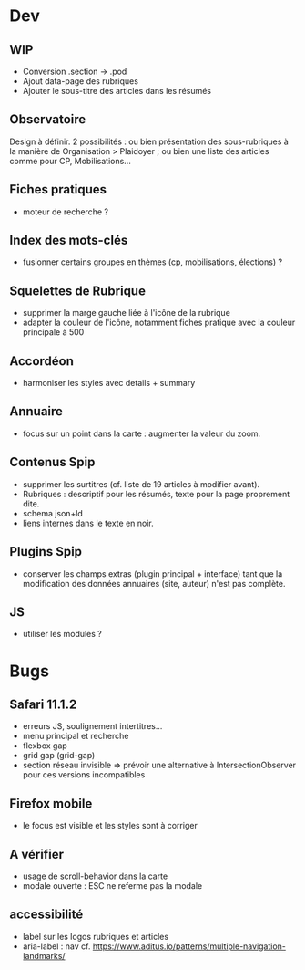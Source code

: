 # Dev

## WIP
- Conversion .section -> .pod
- Ajout data-page des rubriques
- Ajouter le sous-titre des articles dans les résumés

## Observatoire
Design à définir. 2 possibilités : ou bien présentation des sous-rubriques à la manière de Organisation > Plaidoyer ; ou bien une liste des articles comme pour CP, Mobilisations...

## Fiches pratiques
- moteur de recherche ?

## Index des mots-clés
- fusionner certains groupes en thèmes (cp, mobilisations, élections) ?

## Squelettes de Rubrique
- supprimer la marge gauche liée à l'icône de la rubrique
- adapter la couleur de l'icône, notamment fiches pratique avec la couleur principale à 500

## Accordéon
- harmoniser les styles avec details + summary

## Annuaire
- focus sur un point dans la carte : augmenter la valeur du zoom.

## Contenus Spip
- supprimer les surtitres (cf. liste de 19 articles à modifier avant).
- Rubriques : descriptif pour les résumés, texte pour la page proprement dite.
- schema json+ld
- liens internes dans le texte en noir.


## Plugins Spip
- conserver les champs extras (plugin principal + interface) tant que la modification des données annuaires (site, auteur) n'est pas complète.

## JS
- utiliser les modules ?


# Bugs

## Safari 11.1.2
- erreurs JS, soulignement intertitres...
- menu principal et recherche
- flexbox gap
- grid gap (grid-gap)
- section réseau invisible => prévoir une alternative à IntersectionObserver pour ces versions incompatibles

## Firefox mobile
- le focus est visible et les styles sont à corriger

## A vérifier
- usage de scroll-behavior dans la carte
- modale ouverte : ESC ne referme pas la modale


## accessibilité
- label sur les logos rubriques et articles
- aria-label : nav cf. <https://www.aditus.io/patterns/multiple-navigation-landmarks/>
